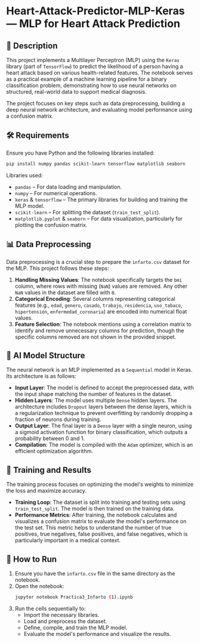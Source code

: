 
# Heart-Attack-Predictor-MLP-Keras — MLP for Heart Attack Prediction

## 📘 Description

This project implements a Multilayer Perceptron (MLP) using the `Keras` library (part of `TensorFlow`) to predict the likelihood of a person having a heart attack based on various health-related features. The notebook serves as a practical example of a machine learning pipeline for a binary classification problem, demonstrating how to use neural networks on structured, real-world data to support medical diagnosis.

The project focuses on key steps such as data preprocessing, building a deep neural network architecture, and evaluating model performance using a confusion matrix.

## 🛠️ Requirements

Ensure you have Python and the following libraries installed:

```bash
pip install numpy pandas scikit-learn tensorflow matplotlib seaborn
```

Libraries used:

  * `pandas` – For data loading and manipulation.
  * `numpy` – For numerical operations.
  * `keras` & `tensorflow` – The primary libraries for building and training the MLP model.
  * `scikit-learn` – For splitting the dataset (`train_test_split`).
  * `matplotlib.pyplot` & `seaborn` – For data visualization, particularly for plotting the confusion matrix.

## 📊 Data Preprocessing

Data preprocessing is a crucial step to prepare the `infarto.csv` dataset for the MLP. This project follows these steps:

1.  **Handling Missing Values**: The notebook specifically targets the `bmi` column, where rows with missing (`NaN`) values are removed. Any other `NaN` values in the dataset are filled with `0`.
2.  **Categorical Encoding**: Several columns representing categorical features (e.g., `edad`, `genero`, `casado`, `trabajo`, `residencia`, `uso_tabaco`, `hipertensión`, `enfermedad_coronaria`) are encoded into numerical float values.
3.  **Feature Selection**: The notebook mentions using a correlation matrix to identify and remove unnecessary columns for prediction, though the specific columns removed are not shown in the provided snippet.

## 🧠 AI Model Structure

The neural network is an MLP implemented as a `Sequential` model in Keras. Its architecture is as follows:

  * **Input Layer**: The model is defined to accept the preprocessed data, with the input shape matching the number of features in the dataset.
  * **Hidden Layers**: The model uses multiple `Dense` hidden layers. The architecture includes `Dropout` layers between the dense layers, which is a regularization technique to prevent overfitting by randomly dropping a fraction of neurons during training.
  * **Output Layer**: The final layer is a `Dense` layer with a single neuron, using a sigmoid activation function for binary classification, which outputs a probability between 0 and 1.
  * **Compilation**: The model is compiled with the `Adam` optimizer, which is an efficient optimization algorithm.

## 🧬 Training and Results

The training process focuses on optimizing the model's weights to minimize the loss and maximize accuracy.

  * **Training Loop**: The dataset is split into training and testing sets using `train_test_split`. The model is then trained on the training data.
  * **Performance Metrics**: After training, the notebook calculates and visualizes a confusion matrix to evaluate the model's performance on the test set. This metric helps to understand the number of true positives, true negatives, false positives, and false negatives, which is particularly important in a medical context.

## 🚀 How to Run

1.  Ensure you have the `infarto.csv` file in the same directory as the notebook.
2.  Open the notebook:
    ```bash
    jupyter notebook Practica3_Infarto (1).ipynb
    ```
3.  Run the cells sequentially to:
      * Import the necessary libraries.
      * Load and preprocess the dataset.
      * Define, compile, and train the MLP model.
      * Evaluate the model's performance and visualize the results.
